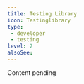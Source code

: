 ```yaml
---
title: Testing Library
icon: Testinglibrary
type:
 - developer
 - testing
level: 2
alsoSee:
---
```


Content pending
